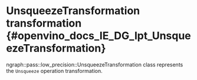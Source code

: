 # UnsqueezeTransformation transformation {#openvino_docs_IE_DG_lpt_UnsqueezeTransformation}

ngraph::pass::low_precision::UnsqueezeTransformation class represents the `Unsqueeze` operation transformation.
